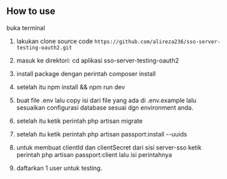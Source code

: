 ## How to use

buka terminal

1. lakukan clone source code `https://github.com/alireza236/sso-server-testing-oauth2.git`

2. masuk ke direktori: cd aplikasi sso-server-testing-oauth2

3. install package dengan perintah  composer install

4. setelah itu npm install && npm run dev

5. buat file .env lalu copy isi dari file yang ada di .env.example lalu sesuaikan configurasi database sesuai dgn environment anda.

6. setelah itu ketik perintah php artisan migrate

7. setelah itu ketik perintah php artisan passport:install --uuids

8. untuk membuat clientId dan clientSecret dari sisi server-sso ketik perintah php artisan passport:client lalu isi perintahnya  

9. daftarkan 1 user untuk testing.

